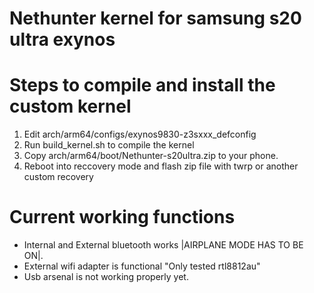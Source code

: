 # Nethunter kernel for samsung s20 ultra exynos

# Steps to compile and install the custom kernel

1. Edit arch/arm64/configs/exynos9830-z3sxxx_defconfig 
2. Run build_kernel.sh to compile the kernel
3. Copy arch/arm64/boot/Nethunter-s20ultra.zip to your phone.
4. Reboot into reccovery mode and flash zip file with twrp or another custom recovery

# Current working functions

* Internal and External bluetooth works |AIRPLANE MODE HAS TO BE ON|.
* External wifi adapter is functional "Only tested rtl8812au"
* Usb arsenal is not working properly yet.


